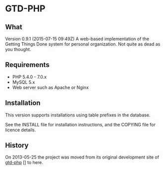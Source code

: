 GTD-PHP
=======

 
What
----
 
Version 0.9.1 (2015-07-15 09:49Z)
A web-based implementation of the Getting Things Done system for personal
organization. Not quite as dead as you thought.

Requirements
------------

* PHP 5.4.0 - 7.0.x
* MySQL 5.x
* Web server such as Apache or Nginx

Installation
------------

This version supports installations using table prefixes in the database.

See the INSTALL file for installation instructions, and the COPYING file for licence details.


History
-------

On 2013-05-25 the project was moved from its original development site of
[gtd-php] [] to here.






[gtd-php]: http://gtd-php.com/






